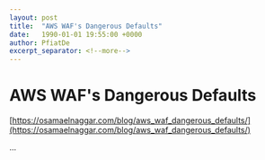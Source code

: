```yaml
---
layout: post
title:  "AWS WAF's Dangerous Defaults"
date:   1990-01-01 19:55:00 +0000
author: PfiatDe
excerpt_separator: <!--more-->
---
```


# AWS WAF's Dangerous Defaults
[https://osamaelnaggar.com/blog/aws_waf_dangerous_defaults/](https://osamaelnaggar.com/blog/aws_waf_dangerous_defaults/)

...
<!--more-->
